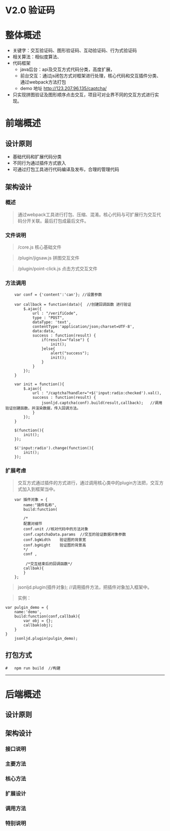 V2.0 验证码
==============

# 整体概述

*   关键字：交互验证码、图形验证码、互动验证码、行为式验证码
*   相关算法：相似度算法、
*   代码框架
    *   java后台：api及交互方式代码分类，高度扩展，
    *   前台交互：通过js闭包方式对框架进行处理，核心代码和交互插件分类、通过webpack方法打包
    *   demo 地址  http://123.207.96.135/captcha/
*   只实现拼图验证及图形顺序点击交互，项目可对业界不同的交互方式进行实现。

# 前端概述

## 设计原则

*   基础代码和扩展代码分类
*   不同行为通过插件方式嵌入
*   可通过打包工具进行代码编译及发布，合理的管理代码

## 架构设计

### 概述
>   通过webpack工具进行打包、压缩、混淆。核心代码与可扩展行为交互代码分开关联。最后打包成最后文件。

### 文件说明

>   /core.js                核心基础文件

>   /plugin/jigsaw.js       拼图交互文件

>   /plugin/point-click.js  点击方式交互文件

### 方法调用

```
    var conf = {'content':'can'}; //设置参数

    var callback = function(data){  //创建回调函数 进行验证
        $.ajax({
            url : "/verifiCode",
            type : "POST",
            dataType: 'text',
            contentType:'application/json;charset=UTF-8',
            data:data,
            success : function(result) {
                if(result=="false") {
                    init();
                }else{
                    alert("success");
                    init();
                }
            }
        });
    }

    var init = function(){
        $.ajax({
            url : "/captcha?handler="+$('input:radio:checked').val(),
            success : function(result) {
                jsonljd.captcha(conf).build(result,callback);   //调用验证创建函数，并渲染数据，传入回调方法。
            }
        });
    }

    $(function(){
        init();
    });

    $('input:radio').change(function(){
        init();
    });
```

### 扩展考虑

>   交互方式通过插件的方式进行，通过调用核心类中的plugin方法把，交互方式加入到框架当中。

```
    var 插件对象 = {
        name:"插件名称",
        build:function(
        
        /*
        配置对细节
        conf.unit //核对代码中的方法对象
        conf.captchaData.params  //交互的验证数据对象参数
        conf.bgWidth    验证图的背景宽
        conf.bgHight    验证图的背景高
        */
        conf ,
        
         /*交互结束后的回调函数*/
        callbak){
        }
    };
```

>   jsonljd.plugin(插件对象); //调用插件方法，把插件对象加入框架中。

>   实例：
```
var pulgin_demo = {
    name:'demo',
    build:function(conf,callbak){
        var obj = {};
        callbak(obj);
    }
}
    jsonljd.plugin(pulgin_demo);
```

## 打包方式

```
#   npm run build  //构建
```

------------
# 后端概述

## 设计原则

## 架构设计

### 接口说明

### 主要方法

### 核心方法

### 扩展设计

### 调用方法

### 特别说明



